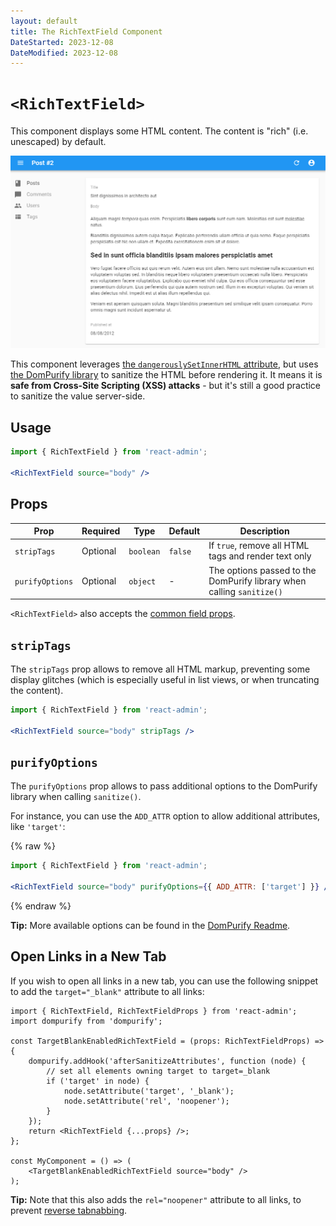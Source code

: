 ```yaml
---
layout: default
title: The RichTextField Component
DateStarted: 2023-12-08
DateModified: 2023-12-08
---
```


# `<RichTextField>`

This component displays some HTML content. The content is "rich" (i.e. unescaped) by default.

![RichTextField](./img/rich-text-field.png)

This component leverages [the `dangerouslySetInnerHTML` attribute](https://react.dev/reference/react-dom/components/common#dangerously-setting-the-inner-html), but uses [the DomPurify library](https://github.com/cure53/DOMPurify) to sanitize the HTML before rendering it. It means it is **safe from Cross-Site Scripting (XSS) attacks** - but it's still a good practice to sanitize the value server-side.

## Usage

```jsx
import { RichTextField } from 'react-admin';

<RichTextField source="body" />
```


## Props

| Prop            | Required | Type      | Default  | Description                                                           |
| --------------- | -------- | --------- | -------- | --------------------------------------------------------------------- |
| `stripTags`     | Optional | `boolean` | `false`  | If `true`, remove all HTML tags and render text only                  |
| `purifyOptions` | Optional | `object`  | -        | The options passed to the DomPurify library when calling `sanitize()` |

`<RichTextField>` also accepts the [common field props](./Fields.md#common-field-props).

## `stripTags`

The `stripTags` prop allows to remove all HTML markup, preventing some display glitches (which is especially useful in list views, or when truncating the content).

```jsx
import { RichTextField } from 'react-admin';

<RichTextField source="body" stripTags />
```

## `purifyOptions`

The `purifyOptions` prop allows to pass additional options to the DomPurify library when calling `sanitize()`.

For instance, you can use the `ADD_ATTR` option to allow additional attributes, like `'target'`:

{% raw %}
```jsx
import { RichTextField } from 'react-admin';

<RichTextField source="body" purifyOptions={{ ADD_ATTR: ['target'] }} />
```
{% endraw %}

**Tip:** More available options can be found in the [DomPurify Readme](https://github.com/cure53/DOMPurify#can-i-configure-dompurify).

## Open Links in a New Tab

If you wish to open all links in a new tab, you can use the following snippet to add the `target="_blank"` attribute to all links:

```tsx
import { RichTextField, RichTextFieldProps } from 'react-admin';
import dompurify from 'dompurify';

const TargetBlankEnabledRichTextField = (props: RichTextFieldProps) => {
    dompurify.addHook('afterSanitizeAttributes', function (node) {
        // set all elements owning target to target=_blank
        if ('target' in node) {
            node.setAttribute('target', '_blank');
            node.setAttribute('rel', 'noopener');
        }
    });
    return <RichTextField {...props} />;
};

const MyComponent = () => (
    <TargetBlankEnabledRichTextField source="body" />
);
```

**Tip:** Note that this also adds the `rel="noopener"` attribute to all links, to prevent [reverse tabnabbing](https://mathiasbynens.github.io/rel-noopener/).

